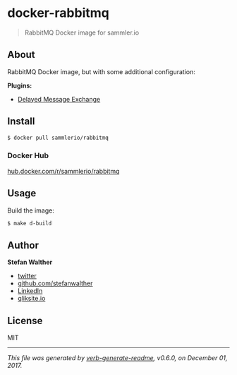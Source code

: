 # docker-rabbitmq

> RabbitMQ Docker image for sammler.io

## About

RabbitMQ Docker image, but with some additional configuration:

**Plugins:**  

- [Delayed Message Exchange](https://github.com/rabbitmq/rabbitmq-delayed-message-exchange)

## Install

```sh
$ docker pull sammlerio/rabbitmq
```

### Docker Hub

[hub.docker.com/r/sammlerio/rabbitmq](https://hub.docker.com/r/sammlerio/rabbitmq/)

## Usage

Build the image:

```sh
$ make d-build
```

## Author
**Stefan Walther**

* [twitter](http://twitter.com/waltherstefan)  
* [github.com/stefanwalther](http://github.com/stefanwalther) 
* [LinkedIn](https://www.linkedin.com/in/stefanwalther/) 
* [qliksite.io](http://qliksite.io)

## License
MIT

***

_This file was generated by [verb-generate-readme](https://github.com/verbose/verb-generate-readme), v0.6.0, on December 01, 2017._

